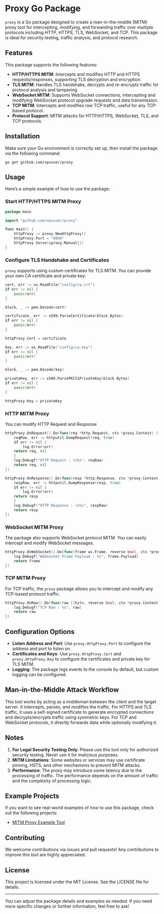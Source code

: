 # Proxy Go Package

`proxy` is a Go package designed to create a man-in-the-middle (MITM) proxy tool for intercepting, modifying, and forwarding traffic over multiple protocols including HTTP, HTTPS, TLS, WebSocket, and TCP. This package is ideal for security testing, traffic analysis, and protocol research.

## Features

This package supports the following features:

- **HTTP/HTTPS MITM**: Intercepts and modifies HTTP and HTTPS requests/responses, supporting TLS decryption and encryption.
- **TLS MITM**: Handles TLS handshake, decrypts and re-encrypts traffic for protocol analysis and tampering.
- **WebSocket MITM**: Supports WebSocket connections, intercepting and modifying WebSocket protocol upgrade requests and data transmission.
- **TCP MITM**: Intercepts and modifies raw TCP traffic, useful for any TCP-based protocol.
- **Protocol Support**: MITM attacks for HTTP/HTTPS, WebSocket, TLS, and TCP protocols.

## Installation

Make sure your Go environment is correctly set up, then install the package via the following command:

```shell
go get github.com/vpxuser/proxy
```

## Usage

Here’s a simple example of how to use the package:

### Start HTTP/HTTPS MITM Proxy

```go
package main

import "github.com/vpxuser/proxy"

func main() {
	httpProxy := proxy.NewHttpProxy()
	httpProxy.Port = "8080"
	httpProxy.Serve(&proxy.Manual{})
}
```

### Configure TLS Handshake and Certificates

`proxy` supports using custom certificates for TLS MITM. You can provide your own CA certificate and private key:

```go
cert, err := os.ReadFile("config/ca.crt")
if err != nil {
    panic(err)
}

block, _ := pem.Decode(cert)

certificate, err := x509.ParseCertificate(block.Bytes)
if err != nil {
    panic(err)
}

httpProxy.Cert = certificate

key, err := os.ReadFile("config/ca.key")
if err != nil {
    panic(err)
}

block, _ := pem.Decode(key)

privateKey, err := x509.ParsePKCS1PrivateKey(block.Bytes)
if err != nil {
    panic(err)
}

httpProxy.Key = privateKey
```

### HTTP MITM Proxy
You can modify HTTP Request and Response

```go
httpProxy.OnRequest().Do(func(req *http.Request, ctx *proxy.Context) (*http.Request, *http.Response) {
    reqRaw, err := httputil.DumpRequest(req, true)
    if err != nil {
        log.Error(err)
    return req, nil
    }
    log.Debugf("HTTP Request : \n%s", reqRaw)
    return req, nil
})

httpProxy.OnResponse().Do(func(resp *http.Response, ctx *proxy.Context) *http.Response {
    respRaw, err := httputil.DumpResponse(resp, true)
    if err != nil {
        log.Error(err)
    return resp
    }
    log.Debugf("HTTP Response : \n%s", respRaw)
    return resp
})
```

### WebSocket MITM Proxy

The package also supports WebSocket protocol MITM. You can easily intercept and modify WebSocket messages.

```go
httpProxy.OnWebSocket().Do(func(frame ws.Frame, reverse bool, ctx *proxy.Context) ws.Frame {
    log.Debugf("WebSocket Frame Payload : %s", frame.Payload)
    return frame
})
```

### TCP MITM Proxy

For TCP traffic, the `proxy` package allows you to intercept and modify any TCP-based protocol traffic.

```go
httpProxy.OnRaw().Do(func(raw []byte, reverse bool, ctx *proxy.Context) []byte {
    log.Debugf("TCP Raw : %s", raw)
    return raw
})
```

## Configuration Options

- **Listen Address and Port**: Use `proxy.HttpProxy.Port` to configure the address and port to listen on.
- **Certificates and Keys**: Use `proxy.HttpProxy.Cert` and `proxy.HttpProxy.Key` to configure the certificates and private key for TLS MITM.
- **Logging**: The package logs events to the console by default, but custom logging can be configured.

## Man-in-the-Middle Attack Workflow

This tool works by acting as a middleman between the client and the target server. It intercepts, parses, and modifies the traffic. For HTTPS and TLS traffic, it uses a self-signed certificate to generate encrypted connections and decrypts/encrypts traffic using symmetric keys. For TCP and WebSocket protocols, it directly forwards data while optionally modifying it.

## Notes

1. **For Legal Security Testing Only**: Please use this tool only for authorized security testing. Never use it for malicious purposes.
2. **MITM Limitations**: Some websites or services may use certificate pinning, HSTS, and other mechanisms to prevent MITM attacks.
3. **Performance**: The proxy may introduce some latency due to the processing of traffic. The performance depends on the amount of traffic and the complexity of processing logic.

## Example Projects

If you want to see real-world examples of how to use this package, check out the following projects:

- [MITM Proxy Example Tool](https://github.com/vpxuser/proxy/tree/main/examples/tool)

## Contributing

We welcome contributions via issues and pull requests! Any contributions to improve this tool are highly appreciated.

## License

This project is licensed under the MIT License. See the LICENSE file for details.

------

You can adjust the package details and examples as needed. If you need more specific changes or further information, feel free to ask!